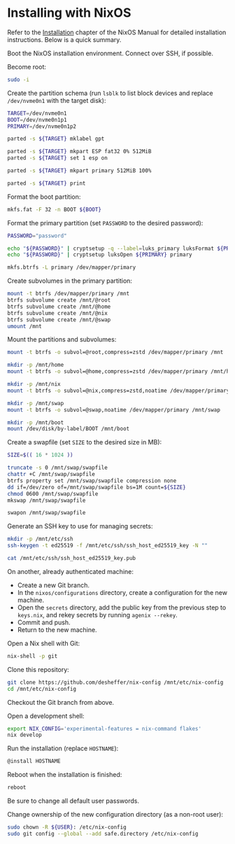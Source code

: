 # Installing with NixOS

Refer to the [Installation][nixos-installation] chapter of the NixOS Manual for
detailed installation instructions. Below is a quick summary.

Boot the NixOS installation environment. Connect over SSH, if possible.

Become root:

```sh
sudo -i
```

Create the partition schema (run `lsblk` to list block devices and replace
`/dev/nvme0n1` with the target disk):

```sh
TARGET=/dev/nvme0n1
BOOT=/dev/nvme0n1p1
PRIMARY=/dev/nvme0n1p2

parted -s ${TARGET} mklabel gpt

parted -s ${TARGET} mkpart ESP fat32 0% 512MiB
parted -s ${TARGET} set 1 esp on

parted -s ${TARGET} mkpart primary 512MiB 100%

parted -s ${TARGET} print
```

Format the boot partition:

```sh
mkfs.fat -F 32 -n BOOT ${BOOT}
```

Format the primary partition (set `PASSWORD` to the desired password):

```sh
PASSWORD="password"

echo "${PASSWORD}" | cryptsetup -q --label=luks_primary luksFormat ${PRIMARY}
echo "${PASSWORD}" | cryptsetup luksOpen ${PRIMARY} primary

mkfs.btrfs -L primary /dev/mapper/primary
```

Create subvolumes in the primary partition:

```sh
mount -t btrfs /dev/mapper/primary /mnt
btrfs subvolume create /mnt/@root
btrfs subvolume create /mnt/@home
btrfs subvolume create /mnt/@nix
btrfs subvolume create /mnt/@swap
umount /mnt
```

Mount the partitions and subvolumes:

```sh
mount -t btrfs -o subvol=@root,compress=zstd /dev/mapper/primary /mnt

mkdir -p /mnt/home
mount -t btrfs -o subvol=@home,compress=zstd /dev/mapper/primary /mnt/home

mkdir -p /mnt/nix
mount -t btrfs -o subvol=@nix,compress=zstd,noatime /dev/mapper/primary /mnt/nix

mkdir -p /mnt/swap
mount -t btrfs -o subvol=@swap,noatime /dev/mapper/primary /mnt/swap

mkdir -p /mnt/boot
mount /dev/disk/by-label/BOOT /mnt/boot
```

Create a swapfile (set `SIZE` to the desired size in MB):

```sh
SIZE=$(( 16 * 1024 ))

truncate -s 0 /mnt/swap/swapfile
chattr +C /mnt/swap/swapfile
btrfs property set /mnt/swap/swapfile compression none
dd if=/dev/zero of=/mnt/swap/swapfile bs=1M count=${SIZE}
chmod 0600 /mnt/swap/swapfile
mkswap /mnt/swap/swapfile

swapon /mnt/swap/swapfile
```

Generate an SSH key to use for managing secrets:

```sh
mkdir -p /mnt/etc/ssh
ssh-keygen -t ed25519 -f /mnt/etc/ssh/ssh_host_ed25519_key -N ""

cat /mnt/etc/ssh/ssh_host_ed25519_key.pub
```

On another, already authenticated machine:
- Create a new Git branch.
- In the `nixos/configurations` directory, create a configuration for the new
  machine.
- Open the `secrets` directory, add the public key from the previous step to
  `keys.nix`, and rekey secrets by running `agenix --rekey`.
- Commit and push.
- Return to the new machine.

Open a Nix shell with Git:

```sh
nix-shell -p git
```

Clone this repository:

```sh
git clone https://github.com/desheffer/nix-config /mnt/etc/nix-config
cd /mnt/etc/nix-config
```

Checkout the Git branch from above.

Open a development shell:

```sh
export NIX_CONFIG='experimental-features = nix-command flakes'
nix develop
```

Run the installation (replace `HOSTNAME`):

```sh
@install HOSTNAME
```

Reboot when the installation is finished:

```sh
reboot
```

Be sure to change all default user passwords.

Change ownership of the new configuration directory (as a non-root user):

```sh
sudo chown -R ${USER}: /etc/nix-config
sudo git config --global --add safe.directory /etc/nix-config
```

[nixos-installation]: https://nixos.org/manual/nixos/stable/index.html#ch-installation
